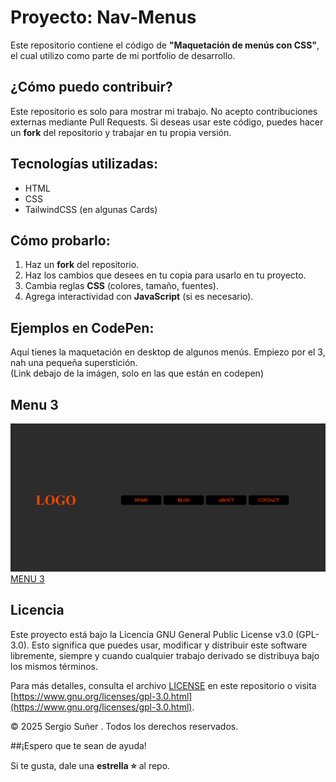 #  Proyecto: Nav-Menus

Este repositorio contiene el código de **"Maquetación de menús con CSS"**, el cual utilizo como parte de mi portfolio de desarrollo.

## ¿Cómo puedo contribuir?

Este repositorio es solo para mostrar mi trabajo. No acepto contribuciones externas mediante Pull Requests. Si deseas usar este código, puedes hacer un **fork** del repositorio y trabajar en tu propia versión.

## Tecnologías utilizadas:

- HTML
- CSS
- TailwindCSS (en algunas Cards)

## Cómo probarlo:

1. Haz un **fork** del repositorio.
2. Haz los cambios que desees en tu copia para usarlo en tu proyecto.
3. Cambia reglas **CSS** (colores, tamaño, fuentes).
4. Agrega interactividad con **JavaScript** (si es necesario).


## Ejemplos en CodePen:

Aquí tienes la maquetación en desktop de algunos menús. Empiezo por el 3, nah una pequeña superstición.  
(Link debajo de la imágen, solo en las que están en codepen)


## Menu 3 
![Menu 3](https://github.com/SSD-Devs/Nav-Menus/blob/main/menu-3.png)
[MENU 3](https://codepen.io/Ser2310/pen/YPzBOYz)

## Licencia

Este proyecto está bajo la Licencia GNU General Public License v3.0 (GPL-3.0). 
Esto significa que puedes usar, modificar y distribuir este software libremente, 
siempre y cuando cualquier trabajo derivado se distribuya bajo los mismos términos.

Para más detalles, consulta el archivo [LICENSE](LICENSE) en este repositorio 
o visita [https://www.gnu.org/licenses/gpl-3.0.html](https://www.gnu.org/licenses/gpl-3.0.html).

© 2025 Sergio Suñer . Todos los derechos reservados.


##¡Espero que te sean de ayuda! 

Si te gusta, dale una **estrella ⭐** al repo.



